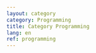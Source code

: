 ```yaml
---
layout: category
category: Programming
title: Category Programming
lang: en
ref: programming
---
```

